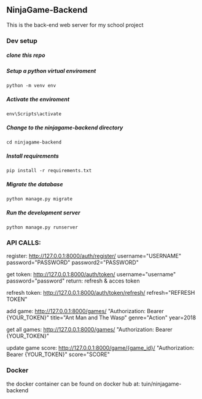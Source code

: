 ## NinjaGame-Backend
This is the back-end web server for my school project

### Dev setup
##### clone this repo
##### Setup a python virtual enviroment
```
python -m venv env
```
##### Activate the enviroment
```
env\Scripts\activate
```
##### Change to the ninjagame-backend directory
```
cd ninjagame-backend
```
##### Install requirements
```
pip install -r requirements.txt
```
##### Migrate the database
```
python manage.py migrate
```
##### Run the development server
```
python manage.py runserver
```

### API CALLS:

register: http://127.0.0.1:8000/auth/register/ username="USERNAME" password="PASSWORD" password2="PASSWORD"

get token: http://127.0.0.1:8000/auth/token/ username="username" password="password"
return: refresh & acces token

refresh token: http://127.0.0.1:8000/auth/token/refresh/ refresh="REFRESH TOKEN"

add game: http://127.0.0.1:8000/games/ "Authorization: Bearer {YOUR_TOKEN}" title="Ant Man and The Wasp" genre="Action" year=2018

get all games: http://127.0.0.1:8000/games/ "Authorization: Bearer {YOUR_TOKEN}"

update game score: http://127.0.0.1:8000/game/{game_id}/ "Authorization: Bearer {YOUR_TOKEN}" score="SCORE"

### Docker
the docker container can be found on docker hub at: tuin/ninjagame-backend
